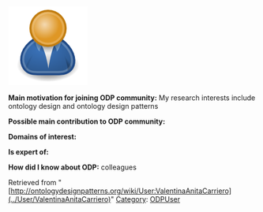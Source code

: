 [![Image:ODPUser.png](../images/a/a6/ODPUser.png)](../Image/ODPUser.png "Image:ODPUser.png")




  





__Main motivation for joining ODP community:__ My research interests include ontology design and ontology design patterns


__Possible main contribution to ODP community:__


__Domains of interest:__


  



__Is expert of:__


  

__How did I know about ODP:__ colleagues






Retrieved from "[http://ontologydesignpatterns.org/wiki/User:ValentinaAnitaCarriero](../User/ValentinaAnitaCarriero)"
 [Category](http://ontologydesignpatterns.org/wiki/Special:Categories "Special:Categories"): [ODPUser](../Category/ODPUser "Category:ODPUser")